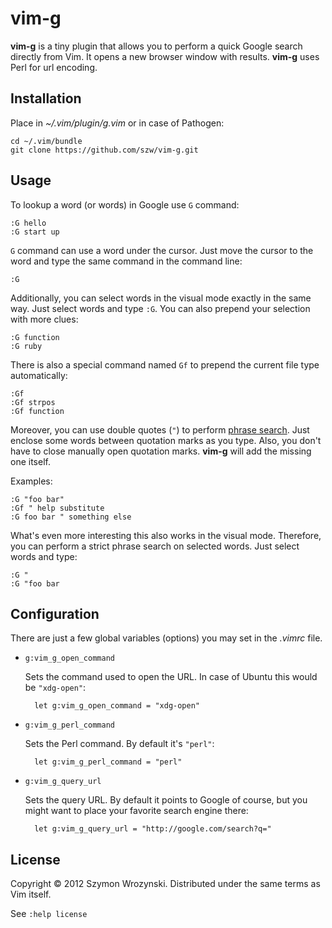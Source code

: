 vim-g
=====

**vim-g** is a tiny plugin that allows you to perform a quick Google search directly from Vim. It opens a new
browser window with results. **vim-g** uses Perl for url encoding.


Installation
------------

Place in *~/.vim/plugin/g.vim* or in case of Pathogen:

    cd ~/.vim/bundle
    git clone https://github.com/szw/vim-g.git


Usage
-----

To lookup a word (or words) in Google use `G` command:

    :G hello
    :G start up

`G` command can use a word under the cursor. Just move the cursor to the word and type the same command in the
command line:

    :G

Additionally, you can select words in the visual mode exactly in the same way. Just select words and type
`:G`. You can also prepend your selection with more clues:

    :G function
    :G ruby

There is also a special command named `Gf` to prepend the current file type automatically:

    :Gf
    :Gf strpos
    :Gf function

Moreover, you can use double quotes (`"`) to perform [phrase
search](http://support.google.com/websearch/bin/answer.py?hl=en&answer=136861). Just enclose some words
between quotation marks as you type. Also, you don't have to close manually open quotation marks. **vim-g**
will add the missing one itself.

Examples:

    :G "foo bar"
    :Gf " help substitute
    :G foo bar " something else

What's even more interesting this also works in the visual mode. Therefore, you can perform a strict phrase
search on selected words. Just select words and type:

    :G "
    :G "foo bar


Configuration
-------------

There are just a few global variables (options) you may set in the *.vimrc* file.

* `g:vim_g_open_command`

  Sets the command used to open the URL. In case of Ubuntu this would be
  `"xdg-open"`:

        let g:vim_g_open_command = "xdg-open"

* `g:vim_g_perl_command`

  Sets the Perl command. By default it's `"perl"`:

        let g:vim_g_perl_command = "perl"

* `g:vim_g_query_url`

  Sets the query URL. By default it points to Google of course, but you might want to place your favorite
  search engine there:

        let g:vim_g_query_url = "http://google.com/search?q="


License
-------

Copyright &copy; 2012 Szymon Wrozynski. Distributed under the same terms as Vim itself.

See `:help license`
